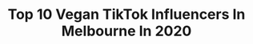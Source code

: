 ---
title: Top 10 Vegan TikTok Influencers In Melbourne In 2020
description: >-
  Find top vegan TikTok influencers in Melbourne in 2020. Most popular hashtags: #vegan #fyp #australia #melbourne.
platform: TikTok
hits: 7
text_top: Analyze the best TikTok influencers on inBeat.
text_bottom: Our platform holds 7 TikTok influencers like this in Melbourne, Australia for you to connect with.
profiles:
  - username: "rupinder.singh05"
    fullname: >-
      Rupinder.Singh
    bio: >-
      #Vegan Bodybuilder #folk & Rock Bhangra Academy 🇦🇺 Snap- rupinder009
    location: "Australia"
    followers: 9563
    engagement: 643
    commentsToLikes: 0.047712
    id: ckbvvpt6yu0150j233vfel1gk
    verified: false
    hashtags: "#bhangra, #gymlover, #sardari, #punjabi"
  - username: "cocomelllll"
    fullname: >-
      Melissa
    bio: >-
      Melbourne / Aus ✨🍃 Oh well, whatever, never mind I make stuff ⬇️
    location: "Australia"
    followers: 8302
    engagement: 732
    commentsToLikes: 0.021088
    id: ckbksljo1ndre0j239bhz9fci
    verified: false
    hashtags: "#flowers, #resin, #resinart, #fyp"
  - username: "fake.treats"
    fullname: >-
      Fake Treats
    bio: >-
      Vegan | Cruelty-Free The Beauty Pamper Store AUS MADE 10% OFF WITH CODE: TIKTOK
    location: "Australia"
    followers: 62300
    engagement: 666
    commentsToLikes: 0.005534
    id: ckcj2o3iu4ff60j23yreoabx6
    verified: false
    hashtags: "#australia, #bath, #beauty, #satisfying"
  - username: "vganbooty"
    fullname: >-
      vganbooty
    bio: >-
      Tash Peterson Watch Dominion on YouTube how to go vegan ⬇️
    location: "Australia"
    followers: 131600
    engagement: 1017
    commentsToLikes: 0.219314
    id: ckce5fjlsk1vq0j23voj7vv0l
    verified: false
    hashtags: "#yougotthis, #happyhalloween, #meleaving, #gaminglife"
  - username: "renesarahlim"
    fullname: >-
      Renée Sarah Lim
    bio: >-
      Australian Asian who speaks Spanish Self-improvement tips 🇦🇺
    location: "Australia"
    followers: 6834
    engagement: 879
    commentsToLikes: 0.020431
    id: ckd0bhqpjccue0j23812g25b3
    verified: false
    hashtags: "#read, #motivation, #health, #lockdown"
  - username: "cassiecrowthertravels"
    fullname: >-
      Cassie Crowther
    bio: >-
      ✨Travel inspo & tips 📍Currently Sunshine Coast #Australia Insta: cassiecrowther
    location: "Australia"
    followers: 7970
    engagement: 825
    commentsToLikes: 0.022039
    id: ckdnnejb6jylh0j23w3uk0146
    verified: false
    hashtags: "#newzealand, #travelwithme, #bucketlistvacations, #noosa"
  - username: "dahliafoo"
    fullname: >-
      Dahlia Foo
    bio: >-
      seal researcher and more!
    location: "Australia"
    followers: 6239
    engagement: 656
    commentsToLikes: 0.013316
    id: ckai2ufghhaz30i78wawjljhf
    verified: false
    hashtags: "#hobart, #australia, #foryou, #fyp"
  - username: "sustainable.eating"
    fullname: >-
      zero waste foodie ✨
    bio: >-
      17 ✨ Mostly Vegan 🌱 Low/Zero Waste 🌏 Rated Workouts on YT🔥 DM’s open 💖
    location: "Australia"
    followers: 9936
    engagement: 1426
    commentsToLikes: 0.068752
    id: ck8fb23yn559y0j783l1z9r29
    verified: false
    hashtags: "#fyp, #blm, #healthy, #food"
  - username: "vganbooty"
    fullname: >-
      vganbooty
    bio: >-
      Tash Peterson Watch Dominion on YouTube how to go vegan ⬇️
    location: "Australia"
    followers: 131600
    engagement: 1017
    commentsToLikes: 0.219314
    id: ckce5fjlsk1vq0j23voj7vv0l
    verified: false
    hashtags: "#yougotthis, #happyhalloween, #meleaving, #gaminglife"
  - username: "angiekaran"
    fullname: >-
      Angie KaranⓋ🌱
    bio: >-
      Ethical Vegan/A/RightsActivist🌱 Respect Nature/Animals Live Life Simply ((🕉))
    location: "Australia"
    followers: 36300
    engagement: 969
    commentsToLikes: 1.349006
    id: ckbktjk5morbl0j23ezpidiie
    verified: false
    hashtags: "#quote, #bekindtoanimals, #thefutureisvegan, #vegantruth"
---